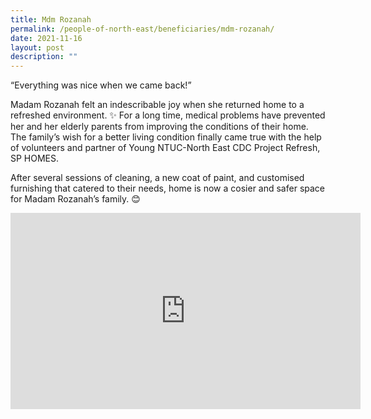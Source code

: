 ```yaml
---
title: Mdm Rozanah
permalink: /people-of-north-east/beneficiaries/mdm-rozanah/
date: 2021-11-16
layout: post
description: ""
---
```



“Everything was nice when we came back!”

Madam Rozanah felt an indescribable joy when she returned home to a refreshed environment. ✨ For a long time, medical problems have prevented her and her elderly parents from improving the conditions of their home. The family’s wish for a better living condition finally came true with the help of volunteers and partner of Young NTUC-North East CDC Project Refresh, SP HOMES.

After several sessions of cleaning, a new coat of paint, and customised furnishing that catered to their needs, home is now a cosier and safer space for Madam Rozanah’s family. 😊

<iframe src="https://www.facebook.com/plugins/video.php?height=314&href=https%3A%2F%2Fwww.facebook.com%2FNECDC%2Fvideos%2F1086109132154101%2F&show_text=false&width=560&t=0" width="560" height="314" style="border:none;overflow:hidden" scrolling="no" frameborder="0" allowfullscreen="true" allow="autoplay; clipboard-write; encrypted-media; picture-in-picture; web-share" allowFullScreen="true"></iframe>